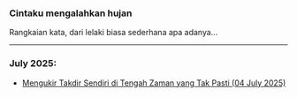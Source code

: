 ### Cintaku mengalahkan hujan

Rangkaian kata, dari lelaki biasa sederhana apa adanya...
_______________________________________________________________________________


### July 2025:



* [Mengukir Takdir Sendiri di Tengah Zaman yang Tak Pasti (04 July 2025)](https://ceviherdianinsight.github.io/Mengukir-Takdir-Sendiri-di-Tengah-Zaman-yang-Tak-Pasti/)









